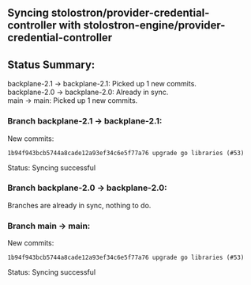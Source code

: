 ## Syncing stolostron/provider-credential-controller with stolostron-engine/provider-credential-controller

## Status Summary:

backplane-2.1 -> backplane-2.1: Picked up 1 new commits.  
backplane-2.0 -> backplane-2.0: Already in sync.  
main -> main: Picked up 1 new commits.  

### Branch backplane-2.1 -> backplane-2.1:

New commits:

```
1b94f943bcb5744a8cade12a93ef34c6e5f77a76 upgrade go libraries (#53)
```

Status: Syncing successful

### Branch backplane-2.0 -> backplane-2.0:

Branches are already in sync, nothing to do.

### Branch main -> main:

New commits:

```
1b94f943bcb5744a8cade12a93ef34c6e5f77a76 upgrade go libraries (#53)
```

Status: Syncing successful
